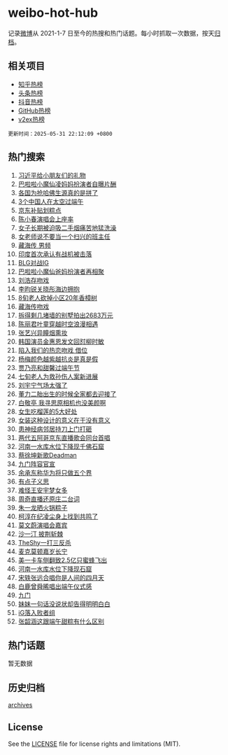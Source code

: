 # weibo-hot-hub

记录[微博](https://www.weibo.com)从 2021-1-7 日至今的热搜和热门话题。每小时抓取一次数据，按天[归档](archives)。

## 相关项目

- [知乎热榜](https://github.com/lonnyzhang423/zhihu-hot-hub)
- [头条热榜](https://github.com/lonnyzhang423/toutiao-hot-hub)
- [抖音热榜](https://github.com/lonnyzhang423/douyin-hot-hub)
- [GitHub热榜](https://github.com/lonnyzhang423/github-hot-hub)
- [v2ex热榜](https://github.com/lonnyzhang423/v2ex-hot-hub)


`更新时间：2025-05-31 22:12:09 +0800`

## 热门搜索

1. [习近平给小朋友们的礼物](https://m.weibo.cn/search?containerid=100103type%3D1%26t%3D10%26q%3D%23%E4%B9%A0%E8%BF%91%E5%B9%B3%E7%BB%99%E5%B0%8F%E6%9C%8B%E5%8F%8B%E4%BB%AC%E7%9A%84%E7%A4%BC%E7%89%A9%23&stream_entry_id=51&isnewpage=1&extparam=seat%3D1%26dgr%3D0%26cate%3D10103%26pos%3D0%26q%3D%2523%25E4%25B9%25A0%25E8%25BF%2591%25E5%25B9%25B3%25E7%25BB%2599%25E5%25B0%258F%25E6%259C%258B%25E5%258F%258B%25E4%25BB%25AC%25E7%259A%2584%25E7%25A4%25BC%25E7%2589%25A9%2523%26filter_type%3Drealtimehot%26stream_entry_id%3D51%26c_type%3D51%26display_time%3D1748700728%26pre_seqid%3D1748700728379038054628)
1. [巴啦啦小魔仙凌妈妈扮演者自曝片酬](https://m.weibo.cn/search?containerid=100103type%3D1%26t%3D10%26q%3D%23%E5%B7%B4%E5%95%A6%E5%95%A6%E5%B0%8F%E9%AD%94%E4%BB%99%E5%87%8C%E5%A6%88%E5%A6%88%E6%89%AE%E6%BC%94%E8%80%85%E8%87%AA%E6%9B%9D%E7%89%87%E9%85%AC%23&stream_entry_id=31&isnewpage=1&extparam=seat%3D1%26flag%3D1%26realpos%3D1%26filter_type%3Drealtimehot%26c_type%3D31%26q%3D%2523%25E5%25B7%25B4%25E5%2595%25A6%25E5%2595%25A6%25E5%25B0%258F%25E9%25AD%2594%25E4%25BB%2599%25E5%2587%258C%25E5%25A6%2588%25E5%25A6%2588%25E6%2589%25AE%25E6%25BC%2594%25E8%2580%2585%25E8%2587%25AA%25E6%259B%259D%25E7%2589%2587%25E9%2585%25AC%2523%26cate%3D5001%26lcate%3D5001%26band_rank%3D1%26dgr%3D0%26stream_entry_id%3D31%26pos%3D0%26display_time%3D1748700728%26pre_seqid%3D1748700728379038054628)
1. [各国为抢哈佛生源真的是拼了](https://m.weibo.cn/search?containerid=100103type%3D1%26t%3D10%26q%3D%23%E5%90%84%E5%9B%BD%E4%B8%BA%E6%8A%A2%E5%93%88%E4%BD%9B%E7%94%9F%E6%BA%90%E7%9C%9F%E7%9A%84%E6%98%AF%E6%8B%BC%E4%BA%86%23&stream_entry_id=31&isnewpage=1&extparam=seat%3D1%26flag%3D0%26realpos%3D2%26filter_type%3Drealtimehot%26c_type%3D31%26q%3D%2523%25E5%2590%2584%25E5%259B%25BD%25E4%25B8%25BA%25E6%258A%25A2%25E5%2593%2588%25E4%25BD%259B%25E7%2594%259F%25E6%25BA%2590%25E7%259C%259F%25E7%259A%2584%25E6%2598%25AF%25E6%258B%25BC%25E4%25BA%2586%2523%26cate%3D5001%26lcate%3D5001%26band_rank%3D2%26dgr%3D0%26stream_entry_id%3D31%26pos%3D1%26display_time%3D1748700728%26pre_seqid%3D1748700728379038054628)
1. [3个中国人在太空过端午](https://m.weibo.cn/search?containerid=100103type%3D1%26t%3D10%26q%3D%233%E4%B8%AA%E4%B8%AD%E5%9B%BD%E4%BA%BA%E5%9C%A8%E5%A4%AA%E7%A9%BA%E8%BF%87%E7%AB%AF%E5%8D%88%23&stream_entry_id=31&isnewpage=1&extparam=seat%3D1%26flag%3D1%26realpos%3D3%26filter_type%3Drealtimehot%26c_type%3D31%26q%3D%25233%25E4%25B8%25AA%25E4%25B8%25AD%25E5%259B%25BD%25E4%25BA%25BA%25E5%259C%25A8%25E5%25A4%25AA%25E7%25A9%25BA%25E8%25BF%2587%25E7%25AB%25AF%25E5%258D%2588%2523%26cate%3D5001%26lcate%3D5001%26band_rank%3D3%26dgr%3D0%26stream_entry_id%3D31%26pos%3D2%26display_time%3D1748700728%26pre_seqid%3D1748700728379038054628)
1. [京东补贴划粽点](https://m.weibo.cn/search?containerid=100103type%3D1%26t%3D10%26q%3D%23%E4%BA%AC%E4%B8%9C%E8%A1%A5%E8%B4%B4%E5%88%92%E7%B2%BD%E7%82%B9%23&stream_entry_id=31&isnewpage=1&extparam=seat%3D1%26dgr%3D0%26adid%3D288505%26filter_type%3Drealtimehot%26c_type%3D31%26q%3D%2523%25E4%25BA%25AC%25E4%25B8%259C%25E8%25A1%25A5%25E8%25B4%25B4%25E5%2588%2592%25E7%25B2%25BD%25E7%2582%25B9%2523%26is_ad_pos%3D1%26lcate%3D5001%26cate%3D5001%26topic_ad%3D1%26band_rank%3D4%26stream_entry_id%3D31%26pos%3D3%26display_time%3D1748700728%26pre_seqid%3D1748700728379038054628)
1. [陈小春演唱会上座率](https://m.weibo.cn/search?containerid=100103type%3D1%26t%3D10%26q%3D%E9%99%88%E5%B0%8F%E6%98%A5%E6%BC%94%E5%94%B1%E4%BC%9A%E4%B8%8A%E5%BA%A7%E7%8E%87&stream_entry_id=31&isnewpage=1&extparam=seat%3D1%26flag%3D1%26realpos%3D4%26filter_type%3Drealtimehot%26c_type%3D31%26q%3D%25E9%2599%2588%25E5%25B0%258F%25E6%2598%25A5%25E6%25BC%2594%25E5%2594%25B1%25E4%25BC%259A%25E4%25B8%258A%25E5%25BA%25A7%25E7%258E%2587%26cate%3D5001%26lcate%3D5001%26band_rank%3D4%26dgr%3D0%26stream_entry_id%3D31%26pos%3D4%26display_time%3D1748700728%26pre_seqid%3D1748700728379038054628)
1. [女子长期被迫吸二手烟痛苦地猛洗澡](https://m.weibo.cn/search?containerid=100103type%3D1%26t%3D10%26q%3D%23%E5%A5%B3%E5%AD%90%E9%95%BF%E6%9C%9F%E8%A2%AB%E8%BF%AB%E5%90%B8%E4%BA%8C%E6%89%8B%E7%83%9F%E7%97%9B%E8%8B%A6%E5%9C%B0%E7%8C%9B%E6%B4%97%E6%BE%A1%23&stream_entry_id=31&isnewpage=1&extparam=seat%3D1%26flag%3D0%26realpos%3D5%26filter_type%3Drealtimehot%26c_type%3D31%26q%3D%2523%25E5%25A5%25B3%25E5%25AD%2590%25E9%2595%25BF%25E6%259C%259F%25E8%25A2%25AB%25E8%25BF%25AB%25E5%2590%25B8%25E4%25BA%258C%25E6%2589%258B%25E7%2583%259F%25E7%2597%259B%25E8%258B%25A6%25E5%259C%25B0%25E7%258C%259B%25E6%25B4%2597%25E6%25BE%25A1%2523%26cate%3D5001%26lcate%3D5001%26band_rank%3D5%26dgr%3D0%26stream_entry_id%3D31%26pos%3D5%26display_time%3D1748700728%26pre_seqid%3D1748700728379038054628)
1. [女老师说不要当一个扫兴的班主任](https://m.weibo.cn/search?containerid=100103type%3D1%26t%3D10%26q%3D%23%E5%A5%B3%E8%80%81%E5%B8%88%E8%AF%B4%E4%B8%8D%E8%A6%81%E5%BD%93%E4%B8%80%E4%B8%AA%E6%89%AB%E5%85%B4%E7%9A%84%E7%8F%AD%E4%B8%BB%E4%BB%BB%23&stream_entry_id=31&isnewpage=1&extparam=seat%3D1%26flag%3D32768%26realpos%3D6%26filter_type%3Drealtimehot%26c_type%3D31%26q%3D%2523%25E5%25A5%25B3%25E8%2580%2581%25E5%25B8%2588%25E8%25AF%25B4%25E4%25B8%258D%25E8%25A6%2581%25E5%25BD%2593%25E4%25B8%2580%25E4%25B8%25AA%25E6%2589%25AB%25E5%2585%25B4%25E7%259A%2584%25E7%258F%25AD%25E4%25B8%25BB%25E4%25BB%25BB%2523%26cate%3D5001%26lcate%3D5001%26band_rank%3D6%26dgr%3D0%26stream_entry_id%3D31%26pos%3D6%26display_time%3D1748700728%26pre_seqid%3D1748700728379038054628)
1. [藏海传 男频](https://m.weibo.cn/search?containerid=100103type%3D1%26t%3D10%26q%3D%E8%97%8F%E6%B5%B7%E4%BC%A0+%E7%94%B7%E9%A2%91&stream_entry_id=31&isnewpage=1&extparam=seat%3D1%26flag%3D0%26realpos%3D7%26filter_type%3Drealtimehot%26c_type%3D31%26q%3D%25E8%2597%258F%25E6%25B5%25B7%25E4%25BC%25A0%2520%25E7%2594%25B7%25E9%25A2%2591%26cate%3D5001%26lcate%3D5001%26band_rank%3D7%26dgr%3D0%26stream_entry_id%3D31%26pos%3D7%26display_time%3D1748700728%26pre_seqid%3D1748700728379038054628)
1. [印度首次承认有战机被击落](https://m.weibo.cn/search?containerid=100103type%3D1%26t%3D10%26q%3D%23%E5%8D%B0%E5%BA%A6%E9%A6%96%E6%AC%A1%E6%89%BF%E8%AE%A4%E6%9C%89%E6%88%98%E6%9C%BA%E8%A2%AB%E5%87%BB%E8%90%BD%23&stream_entry_id=31&isnewpage=1&extparam=seat%3D1%26flag%3D1%26realpos%3D8%26filter_type%3Drealtimehot%26c_type%3D31%26q%3D%2523%25E5%258D%25B0%25E5%25BA%25A6%25E9%25A6%2596%25E6%25AC%25A1%25E6%2589%25BF%25E8%25AE%25A4%25E6%259C%2589%25E6%2588%2598%25E6%259C%25BA%25E8%25A2%25AB%25E5%2587%25BB%25E8%2590%25BD%2523%26cate%3D5001%26lcate%3D5001%26band_rank%3D8%26dgr%3D0%26stream_entry_id%3D31%26pos%3D8%26display_time%3D1748700728%26pre_seqid%3D1748700728379038054628)
1. [BLG对战IG](https://m.weibo.cn/search?containerid=100103type%3D1%26t%3D10%26q%3D%23BLG%E5%AF%B9%E6%88%98IG%23&stream_entry_id=31&isnewpage=1&extparam=seat%3D1%26flag%3D0%26realpos%3D9%26filter_type%3Drealtimehot%26c_type%3D31%26q%3D%2523BLG%25E5%25AF%25B9%25E6%2588%2598IG%2523%26cate%3D5001%26lcate%3D5001%26band_rank%3D9%26dgr%3D0%26stream_entry_id%3D31%26pos%3D9%26display_time%3D1748700728%26pre_seqid%3D1748700728379038054628)
1. [巴啦啦小魔仙爸妈扮演者再相聚](https://m.weibo.cn/search?containerid=100103type%3D1%26t%3D10%26q%3D%23%E5%B7%B4%E5%95%A6%E5%95%A6%E5%B0%8F%E9%AD%94%E4%BB%99%E7%88%B8%E5%A6%88%E6%89%AE%E6%BC%94%E8%80%85%E5%86%8D%E7%9B%B8%E8%81%9A%23&stream_entry_id=31&isnewpage=1&extparam=seat%3D1%26flag%3D1%26realpos%3D10%26filter_type%3Drealtimehot%26c_type%3D31%26q%3D%2523%25E5%25B7%25B4%25E5%2595%25A6%25E5%2595%25A6%25E5%25B0%258F%25E9%25AD%2594%25E4%25BB%2599%25E7%2588%25B8%25E5%25A6%2588%25E6%2589%25AE%25E6%25BC%2594%25E8%2580%2585%25E5%2586%258D%25E7%259B%25B8%25E8%2581%259A%2523%26cate%3D5001%26lcate%3D5001%26band_rank%3D10%26dgr%3D0%26stream_entry_id%3D31%26pos%3D10%26display_time%3D1748700728%26pre_seqid%3D1748700728379038054628)
1. [刘浩存吻戏](https://m.weibo.cn/search?containerid=100103type%3D1%26t%3D10%26q%3D%23%E5%88%98%E6%B5%A9%E5%AD%98%E5%90%BB%E6%88%8F%23&stream_entry_id=31&isnewpage=1&extparam=seat%3D1%26flag%3D2%26realpos%3D11%26filter_type%3Drealtimehot%26c_type%3D31%26q%3D%2523%25E5%2588%2598%25E6%25B5%25A9%25E5%25AD%2598%25E5%2590%25BB%25E6%2588%258F%2523%26cate%3D5001%26lcate%3D5001%26band_rank%3D11%26dgr%3D0%26stream_entry_id%3D31%26pos%3D11%26display_time%3D1748700728%26pre_seqid%3D1748700728379038054628)
1. [李昀锐关晓彤海边拥抱](https://m.weibo.cn/search?containerid=100103type%3D1%26t%3D10%26q%3D%23%E6%9D%8E%E6%98%80%E9%94%90%E5%85%B3%E6%99%93%E5%BD%A4%E6%B5%B7%E8%BE%B9%E6%8B%A5%E6%8A%B1%23&stream_entry_id=31&isnewpage=1&extparam=seat%3D1%26flag%3D1%26realpos%3D12%26filter_type%3Drealtimehot%26c_type%3D31%26q%3D%2523%25E6%259D%258E%25E6%2598%2580%25E9%2594%2590%25E5%2585%25B3%25E6%2599%2593%25E5%25BD%25A4%25E6%25B5%25B7%25E8%25BE%25B9%25E6%258B%25A5%25E6%258A%25B1%2523%26cate%3D5001%26lcate%3D5001%26band_rank%3D12%26dgr%3D0%26stream_entry_id%3D31%26pos%3D12%26display_time%3D1748700728%26pre_seqid%3D1748700728379038054628)
1. [8旬老人砍掉小区20年香樟树](https://m.weibo.cn/search?containerid=100103type%3D1%26t%3D10%26q%3D%238%E6%97%AC%E8%80%81%E4%BA%BA%E7%A0%8D%E6%8E%89%E5%B0%8F%E5%8C%BA20%E5%B9%B4%E9%A6%99%E6%A8%9F%E6%A0%91%23&stream_entry_id=31&isnewpage=1&extparam=seat%3D1%26flag%3D2%26realpos%3D13%26filter_type%3Drealtimehot%26c_type%3D31%26q%3D%25238%25E6%2597%25AC%25E8%2580%2581%25E4%25BA%25BA%25E7%25A0%258D%25E6%258E%2589%25E5%25B0%258F%25E5%258C%25BA20%25E5%25B9%25B4%25E9%25A6%2599%25E6%25A8%259F%25E6%25A0%2591%2523%26cate%3D5001%26lcate%3D5001%26band_rank%3D13%26dgr%3D0%26stream_entry_id%3D31%26pos%3D13%26display_time%3D1748700728%26pre_seqid%3D1748700728379038054628)
1. [藏海传吻戏](https://m.weibo.cn/search?containerid=100103type%3D1%26t%3D10%26q%3D%23%E8%97%8F%E6%B5%B7%E4%BC%A0%E5%90%BB%E6%88%8F%23&stream_entry_id=31&isnewpage=1&extparam=seat%3D1%26flag%3D0%26realpos%3D14%26filter_type%3Drealtimehot%26c_type%3D31%26q%3D%2523%25E8%2597%258F%25E6%25B5%25B7%25E4%25BC%25A0%25E5%2590%25BB%25E6%2588%258F%2523%26cate%3D5001%26lcate%3D5001%26band_rank%3D14%26dgr%3D0%26stream_entry_id%3D31%26pos%3D14%26display_time%3D1748700728%26pre_seqid%3D1748700728379038054628)
1. [拆得剩几堵墙的别墅拍出2683万元](https://m.weibo.cn/search?containerid=100103type%3D1%26t%3D10%26q%3D%23%E6%8B%86%E5%BE%97%E5%89%A9%E5%87%A0%E5%A0%B5%E5%A2%99%E7%9A%84%E5%88%AB%E5%A2%85%E6%8B%8D%E5%87%BA2683%E4%B8%87%E5%85%83%23&stream_entry_id=31&isnewpage=1&extparam=seat%3D1%26flag%3D1%26realpos%3D15%26filter_type%3Drealtimehot%26c_type%3D31%26q%3D%2523%25E6%258B%2586%25E5%25BE%2597%25E5%2589%25A9%25E5%2587%25A0%25E5%25A0%25B5%25E5%25A2%2599%25E7%259A%2584%25E5%2588%25AB%25E5%25A2%2585%25E6%258B%258D%25E5%2587%25BA2683%25E4%25B8%2587%25E5%2585%2583%2523%26cate%3D5001%26lcate%3D5001%26band_rank%3D15%26dgr%3D0%26stream_entry_id%3D31%26pos%3D15%26display_time%3D1748700728%26pre_seqid%3D1748700728379038054628)
1. [陈丽君叶童穿越时空浪漫相遇](https://m.weibo.cn/search?containerid=100103type%3D1%26t%3D10%26q%3D%23%E9%99%88%E4%B8%BD%E5%90%9B%E5%8F%B6%E7%AB%A5%E7%A9%BF%E8%B6%8A%E6%97%B6%E7%A9%BA%E6%B5%AA%E6%BC%AB%E7%9B%B8%E9%81%87%23&stream_entry_id=31&isnewpage=1&extparam=seat%3D1%26flag%3D1%26realpos%3D16%26filter_type%3Drealtimehot%26c_type%3D31%26q%3D%2523%25E9%2599%2588%25E4%25B8%25BD%25E5%2590%259B%25E5%258F%25B6%25E7%25AB%25A5%25E7%25A9%25BF%25E8%25B6%258A%25E6%2597%25B6%25E7%25A9%25BA%25E6%25B5%25AA%25E6%25BC%25AB%25E7%259B%25B8%25E9%2581%2587%2523%26cate%3D5001%26lcate%3D5001%26band_rank%3D16%26dgr%3D0%26stream_entry_id%3D31%26pos%3D16%26display_time%3D1748700728%26pre_seqid%3D1748700728379038054628)
1. [张艺兴异瞳烟熏妆](https://m.weibo.cn/search?containerid=100103type%3D1%26t%3D10%26q%3D%E5%BC%A0%E8%89%BA%E5%85%B4%E5%BC%82%E7%9E%B3%E7%83%9F%E7%86%8F%E5%A6%86&stream_entry_id=31&isnewpage=1&extparam=seat%3D1%26flag%3D1%26realpos%3D17%26filter_type%3Drealtimehot%26c_type%3D31%26q%3D%25E5%25BC%25A0%25E8%2589%25BA%25E5%2585%25B4%25E5%25BC%2582%25E7%259E%25B3%25E7%2583%259F%25E7%2586%258F%25E5%25A6%2586%26cate%3D5001%26lcate%3D5001%26band_rank%3D17%26dgr%3D0%26stream_entry_id%3D31%26pos%3D17%26display_time%3D1748700728%26pre_seqid%3D1748700728379038054628)
1. [韩国演员金惠恩发文回怼柳时敏](https://m.weibo.cn/search?containerid=100103type%3D1%26t%3D10%26q%3D%23%E9%9F%A9%E5%9B%BD%E6%BC%94%E5%91%98%E9%87%91%E6%83%A0%E6%81%A9%E5%8F%91%E6%96%87%E5%9B%9E%E6%80%BC%E6%9F%B3%E6%97%B6%E6%95%8F%23&stream_entry_id=31&isnewpage=1&extparam=seat%3D1%26flag%3D0%26realpos%3D18%26filter_type%3Drealtimehot%26c_type%3D31%26q%3D%2523%25E9%259F%25A9%25E5%259B%25BD%25E6%25BC%2594%25E5%2591%2598%25E9%2587%2591%25E6%2583%25A0%25E6%2581%25A9%25E5%258F%2591%25E6%2596%2587%25E5%259B%259E%25E6%2580%25BC%25E6%259F%25B3%25E6%2597%25B6%25E6%2595%258F%2523%26cate%3D5001%26lcate%3D5001%26band_rank%3D18%26dgr%3D0%26stream_entry_id%3D31%26pos%3D18%26display_time%3D1748700728%26pre_seqid%3D1748700728379038054628)
1. [陷入我们的热恋吻戏 借位](https://m.weibo.cn/search?containerid=100103type%3D1%26t%3D10%26q%3D%E9%99%B7%E5%85%A5%E6%88%91%E4%BB%AC%E7%9A%84%E7%83%AD%E6%81%8B%E5%90%BB%E6%88%8F+%E5%80%9F%E4%BD%8D&stream_entry_id=31&isnewpage=1&extparam=seat%3D1%26flag%3D0%26realpos%3D19%26filter_type%3Drealtimehot%26c_type%3D31%26q%3D%25E9%2599%25B7%25E5%2585%25A5%25E6%2588%2591%25E4%25BB%25AC%25E7%259A%2584%25E7%2583%25AD%25E6%2581%258B%25E5%2590%25BB%25E6%2588%258F%2520%25E5%2580%259F%25E4%25BD%258D%26cate%3D5001%26lcate%3D5001%26band_rank%3D19%26dgr%3D0%26stream_entry_id%3D31%26pos%3D19%26display_time%3D1748700728%26pre_seqid%3D1748700728379038054628)
1. [杨梅颜色越紫越抗炎是真是假](https://m.weibo.cn/search?containerid=100103type%3D1%26t%3D10%26q%3D%E6%9D%A8%E6%A2%85%E9%A2%9C%E8%89%B2%E8%B6%8A%E7%B4%AB%E8%B6%8A%E6%8A%97%E7%82%8E%E6%98%AF%E7%9C%9F%E6%98%AF%E5%81%87&stream_entry_id=31&isnewpage=1&extparam=seat%3D1%26flag%3D1%26realpos%3D20%26is_ai_ask%3D1%26filter_type%3Drealtimehot%26c_type%3D31%26q%3D%25E6%259D%25A8%25E6%25A2%2585%25E9%25A2%259C%25E8%2589%25B2%25E8%25B6%258A%25E7%25B4%25AB%25E8%25B6%258A%25E6%258A%2597%25E7%2582%258E%25E6%2598%25AF%25E7%259C%259F%25E6%2598%25AF%25E5%2581%2587%26cate%3D5001%26dgr%3D0%26band_rank%3D20%26lcate%3D5001%26stream_entry_id%3D31%26pos%3D20%26display_time%3D1748700728%26pre_seqid%3D1748700728379038054628)
1. [贾乃亮和甜馨过端午节](https://m.weibo.cn/search?containerid=100103type%3D1%26t%3D10%26q%3D%E8%B4%BE%E4%B9%83%E4%BA%AE%E5%92%8C%E7%94%9C%E9%A6%A8%E8%BF%87%E7%AB%AF%E5%8D%88%E8%8A%82&stream_entry_id=31&isnewpage=1&extparam=seat%3D1%26flag%3D2%26realpos%3D21%26filter_type%3Drealtimehot%26c_type%3D31%26q%3D%25E8%25B4%25BE%25E4%25B9%2583%25E4%25BA%25AE%25E5%2592%258C%25E7%2594%259C%25E9%25A6%25A8%25E8%25BF%2587%25E7%25AB%25AF%25E5%258D%2588%25E8%258A%2582%26cate%3D5001%26lcate%3D5001%26band_rank%3D21%26dgr%3D0%26stream_entry_id%3D31%26pos%3D21%26display_time%3D1748700728%26pre_seqid%3D1748700728379038054628)
1. [七旬老人为救孙伤人案新进展](https://m.weibo.cn/search?containerid=100103type%3D1%26t%3D10%26q%3D%23%E4%B8%83%E6%97%AC%E8%80%81%E4%BA%BA%E4%B8%BA%E6%95%91%E5%AD%99%E4%BC%A4%E4%BA%BA%E6%A1%88%E6%96%B0%E8%BF%9B%E5%B1%95%23&stream_entry_id=31&isnewpage=1&extparam=seat%3D1%26flag%3D1%26realpos%3D22%26filter_type%3Drealtimehot%26c_type%3D31%26q%3D%2523%25E4%25B8%2583%25E6%2597%25AC%25E8%2580%2581%25E4%25BA%25BA%25E4%25B8%25BA%25E6%2595%2591%25E5%25AD%2599%25E4%25BC%25A4%25E4%25BA%25BA%25E6%25A1%2588%25E6%2596%25B0%25E8%25BF%259B%25E5%25B1%2595%2523%26cate%3D5001%26lcate%3D5001%26band_rank%3D22%26dgr%3D0%26stream_entry_id%3D31%26pos%3D22%26display_time%3D1748700728%26pre_seqid%3D1748700728379038054628)
1. [刘宇宁气场太强了](https://m.weibo.cn/search?containerid=100103type%3D1%26t%3D10%26q%3D%23%E5%88%98%E5%AE%87%E5%AE%81%E6%B0%94%E5%9C%BA%E5%A4%AA%E5%BC%BA%E4%BA%86%23&stream_entry_id=31&isnewpage=1&extparam=seat%3D1%26flag%3D1%26realpos%3D23%26filter_type%3Drealtimehot%26c_type%3D31%26q%3D%2523%25E5%2588%2598%25E5%25AE%2587%25E5%25AE%2581%25E6%25B0%2594%25E5%259C%25BA%25E5%25A4%25AA%25E5%25BC%25BA%25E4%25BA%2586%2523%26cate%3D5001%26lcate%3D5001%26band_rank%3D23%26dgr%3D0%26stream_entry_id%3D31%26pos%3D23%26display_time%3D1748700728%26pre_seqid%3D1748700728379038054628)
1. [董力二胎出生的时候全家都去迎接了](https://m.weibo.cn/search?containerid=100103type%3D1%26t%3D10%26q%3D%E8%91%A3%E5%8A%9B%E4%BA%8C%E8%83%8E%E5%87%BA%E7%94%9F%E7%9A%84%E6%97%B6%E5%80%99%E5%85%A8%E5%AE%B6%E9%83%BD%E5%8E%BB%E8%BF%8E%E6%8E%A5%E4%BA%86&stream_entry_id=31&isnewpage=1&extparam=seat%3D1%26flag%3D1%26realpos%3D24%26filter_type%3Drealtimehot%26c_type%3D31%26q%3D%25E8%2591%25A3%25E5%258A%259B%25E4%25BA%258C%25E8%2583%258E%25E5%2587%25BA%25E7%2594%259F%25E7%259A%2584%25E6%2597%25B6%25E5%2580%2599%25E5%2585%25A8%25E5%25AE%25B6%25E9%2583%25BD%25E5%258E%25BB%25E8%25BF%258E%25E6%258E%25A5%25E4%25BA%2586%26cate%3D5001%26lcate%3D5001%26band_rank%3D24%26dgr%3D0%26stream_entry_id%3D31%26pos%3D24%26display_time%3D1748700728%26pre_seqid%3D1748700728379038054628)
1. [白敬亭 我寻思原相机也没美颜啊](https://m.weibo.cn/search?containerid=100103type%3D1%26t%3D10%26q%3D%E7%99%BD%E6%95%AC%E4%BA%AD+%E6%88%91%E5%AF%BB%E6%80%9D%E5%8E%9F%E7%9B%B8%E6%9C%BA%E4%B9%9F%E6%B2%A1%E7%BE%8E%E9%A2%9C%E5%95%8A&stream_entry_id=31&isnewpage=1&extparam=seat%3D1%26flag%3D1%26realpos%3D25%26filter_type%3Drealtimehot%26c_type%3D31%26q%3D%25E7%2599%25BD%25E6%2595%25AC%25E4%25BA%25AD%2520%25E6%2588%2591%25E5%25AF%25BB%25E6%2580%259D%25E5%258E%259F%25E7%259B%25B8%25E6%259C%25BA%25E4%25B9%259F%25E6%25B2%25A1%25E7%25BE%258E%25E9%25A2%259C%25E5%2595%258A%26cate%3D5001%26lcate%3D5001%26band_rank%3D25%26dgr%3D0%26stream_entry_id%3D31%26pos%3D25%26display_time%3D1748700728%26pre_seqid%3D1748700728379038054628)
1. [女生吃榴莲的5大好处](https://m.weibo.cn/search?containerid=100103type%3D1%26t%3D10%26q%3D%E5%A5%B3%E7%94%9F%E5%90%83%E6%A6%B4%E8%8E%B2%E7%9A%845%E5%A4%A7%E5%A5%BD%E5%A4%84&stream_entry_id=31&isnewpage=1&extparam=seat%3D1%26flag%3D0%26realpos%3D26%26filter_type%3Drealtimehot%26c_type%3D31%26q%3D%25E5%25A5%25B3%25E7%2594%259F%25E5%2590%2583%25E6%25A6%25B4%25E8%258E%25B2%25E7%259A%25845%25E5%25A4%25A7%25E5%25A5%25BD%25E5%25A4%2584%26cate%3D5001%26lcate%3D5001%26band_rank%3D26%26dgr%3D0%26stream_entry_id%3D31%26pos%3D26%26display_time%3D1748700728%26pre_seqid%3D1748700728379038054628)
1. [女装这种设计的意义在于没有意义](https://m.weibo.cn/search?containerid=100103type%3D1%26t%3D10%26q%3D%E5%A5%B3%E8%A3%85%E8%BF%99%E7%A7%8D%E8%AE%BE%E8%AE%A1%E7%9A%84%E6%84%8F%E4%B9%89%E5%9C%A8%E4%BA%8E%E6%B2%A1%E6%9C%89%E6%84%8F%E4%B9%89&stream_entry_id=31&isnewpage=1&extparam=seat%3D1%26flag%3D1%26realpos%3D27%26filter_type%3Drealtimehot%26c_type%3D31%26q%3D%25E5%25A5%25B3%25E8%25A3%2585%25E8%25BF%2599%25E7%25A7%258D%25E8%25AE%25BE%25E8%25AE%25A1%25E7%259A%2584%25E6%2584%258F%25E4%25B9%2589%25E5%259C%25A8%25E4%25BA%258E%25E6%25B2%25A1%25E6%259C%2589%25E6%2584%258F%25E4%25B9%2589%26cate%3D5001%26lcate%3D5001%26band_rank%3D27%26dgr%3D0%26stream_entry_id%3D31%26pos%3D27%26display_time%3D1748700728%26pre_seqid%3D1748700728379038054628)
1. [患神经病邻居持刀上门打砸](https://m.weibo.cn/search?containerid=100103type%3D1%26t%3D10%26q%3D%E6%82%A3%E7%A5%9E%E7%BB%8F%E7%97%85%E9%82%BB%E5%B1%85%E6%8C%81%E5%88%80%E4%B8%8A%E9%97%A8%E6%89%93%E7%A0%B8&stream_entry_id=31&isnewpage=1&extparam=seat%3D1%26flag%3D0%26realpos%3D28%26filter_type%3Drealtimehot%26c_type%3D31%26q%3D%25E6%2582%25A3%25E7%25A5%259E%25E7%25BB%258F%25E7%2597%2585%25E9%2582%25BB%25E5%25B1%2585%25E6%258C%2581%25E5%2588%2580%25E4%25B8%258A%25E9%2597%25A8%25E6%2589%2593%25E7%25A0%25B8%26cate%3D5001%26lcate%3D5001%26band_rank%3D28%26dgr%3D0%26stream_entry_id%3D31%26pos%3D28%26display_time%3D1748700728%26pre_seqid%3D1748700728379038054628)
1. [两代五阿哥京东直播歌会同台首唱](https://m.weibo.cn/search?containerid=100103type%3D1%26t%3D10%26q%3D%23%E4%B8%A4%E4%BB%A3%E4%BA%94%E9%98%BF%E5%93%A5%E4%BA%AC%E4%B8%9C%E7%9B%B4%E6%92%AD%E6%AD%8C%E4%BC%9A%E5%90%8C%E5%8F%B0%E9%A6%96%E5%94%B1%23&stream_entry_id=31&isnewpage=1&extparam=seat%3D1%26flag%3D1%26realpos%3D29%26filter_type%3Drealtimehot%26c_type%3D31%26q%3D%2523%25E4%25B8%25A4%25E4%25BB%25A3%25E4%25BA%2594%25E9%2598%25BF%25E5%2593%25A5%25E4%25BA%25AC%25E4%25B8%259C%25E7%259B%25B4%25E6%2592%25AD%25E6%25AD%258C%25E4%25BC%259A%25E5%2590%258C%25E5%258F%25B0%25E9%25A6%2596%25E5%2594%25B1%2523%26cate%3D5001%26lcate%3D5001%26band_rank%3D29%26dgr%3D0%26stream_entry_id%3D31%26pos%3D29%26display_time%3D1748700728%26pre_seqid%3D1748700728379038054628)
1. [河南一水库水位下降现千佛石窟](https://m.weibo.cn/search?containerid=100103type%3D1%26t%3D10%26q%3D%23%E6%B2%B3%E5%8D%97%E4%B8%80%E6%B0%B4%E5%BA%93%E6%B0%B4%E4%BD%8D%E4%B8%8B%E9%99%8D%E7%8E%B0%E5%8D%83%E4%BD%9B%E7%9F%B3%E7%AA%9F%23&stream_entry_id=31&isnewpage=1&extparam=seat%3D1%26flag%3D1%26realpos%3D30%26filter_type%3Drealtimehot%26c_type%3D31%26q%3D%2523%25E6%25B2%25B3%25E5%258D%2597%25E4%25B8%2580%25E6%25B0%25B4%25E5%25BA%2593%25E6%25B0%25B4%25E4%25BD%258D%25E4%25B8%258B%25E9%2599%258D%25E7%258E%25B0%25E5%258D%2583%25E4%25BD%259B%25E7%259F%25B3%25E7%25AA%259F%2523%26cate%3D5001%26lcate%3D5001%26band_rank%3D30%26dgr%3D0%26stream_entry_id%3D31%26pos%3D30%26display_time%3D1748700728%26pre_seqid%3D1748700728379038054628)
1. [蔡徐坤新歌Deadman](https://m.weibo.cn/search?containerid=100103type%3D1%26t%3D10%26q%3D%E8%94%A1%E5%BE%90%E5%9D%A4%E6%96%B0%E6%AD%8CDeadman&stream_entry_id=31&isnewpage=1&extparam=seat%3D1%26flag%3D1%26realpos%3D31%26filter_type%3Drealtimehot%26c_type%3D31%26q%3D%25E8%2594%25A1%25E5%25BE%2590%25E5%259D%25A4%25E6%2596%25B0%25E6%25AD%258CDeadman%26cate%3D5001%26lcate%3D5001%26band_rank%3D31%26dgr%3D0%26stream_entry_id%3D31%26pos%3D31%26display_time%3D1748700728%26pre_seqid%3D1748700728379038054628)
1. [九门阵容官宣](https://m.weibo.cn/search?containerid=100103type%3D1%26t%3D10%26q%3D%23%E4%B9%9D%E9%97%A8%E9%98%B5%E5%AE%B9%E5%AE%98%E5%AE%A3%23&stream_entry_id=31&isnewpage=1&extparam=seat%3D1%26flag%3D0%26realpos%3D32%26filter_type%3Drealtimehot%26c_type%3D31%26q%3D%2523%25E4%25B9%259D%25E9%2597%25A8%25E9%2598%25B5%25E5%25AE%25B9%25E5%25AE%2598%25E5%25AE%25A3%2523%26cate%3D5001%26lcate%3D5001%26band_rank%3D32%26dgr%3D0%26stream_entry_id%3D31%26pos%3D32%26display_time%3D1748700728%26pre_seqid%3D1748700728379038054628)
1. [余承东称华为将只做五个界](https://m.weibo.cn/search?containerid=100103type%3D1%26t%3D10%26q%3D%23%E4%BD%99%E6%89%BF%E4%B8%9C%E7%A7%B0%E5%8D%8E%E4%B8%BA%E5%B0%86%E5%8F%AA%E5%81%9A%E4%BA%94%E4%B8%AA%E7%95%8C%23&stream_entry_id=31&isnewpage=1&extparam=seat%3D1%26flag%3D1%26realpos%3D33%26filter_type%3Drealtimehot%26c_type%3D31%26q%3D%2523%25E4%25BD%2599%25E6%2589%25BF%25E4%25B8%259C%25E7%25A7%25B0%25E5%258D%258E%25E4%25B8%25BA%25E5%25B0%2586%25E5%258F%25AA%25E5%2581%259A%25E4%25BA%2594%25E4%25B8%25AA%25E7%2595%258C%2523%26cate%3D5001%26lcate%3D5001%26band_rank%3D33%26dgr%3D0%26stream_entry_id%3D31%26pos%3D33%26display_time%3D1748700728%26pre_seqid%3D1748700728379038054628)
1. [有点子义思](https://m.weibo.cn/search?containerid=100103type%3D1%26t%3D10%26q%3D%23%E6%9C%89%E7%82%B9%E5%AD%90%E4%B9%89%E6%80%9D%23&stream_entry_id=31&isnewpage=1&extparam=seat%3D1%26flag%3D1%26realpos%3D34%26filter_type%3Drealtimehot%26c_type%3D31%26q%3D%2523%25E6%259C%2589%25E7%2582%25B9%25E5%25AD%2590%25E4%25B9%2589%25E6%2580%259D%2523%26cate%3D5001%26lcate%3D5001%26band_rank%3D34%26dgr%3D0%26stream_entry_id%3D31%26pos%3D34%26display_time%3D1748700728%26pre_seqid%3D1748700728379038054628)
1. [难怪王安宇梦女多](https://m.weibo.cn/search?containerid=100103type%3D1%26t%3D10%26q%3D%E9%9A%BE%E6%80%AA%E7%8E%8B%E5%AE%89%E5%AE%87%E6%A2%A6%E5%A5%B3%E5%A4%9A&stream_entry_id=31&isnewpage=1&extparam=seat%3D1%26flag%3D1%26realpos%3D35%26filter_type%3Drealtimehot%26c_type%3D31%26q%3D%25E9%259A%25BE%25E6%2580%25AA%25E7%258E%258B%25E5%25AE%2589%25E5%25AE%2587%25E6%25A2%25A6%25E5%25A5%25B3%25E5%25A4%259A%26cate%3D5001%26lcate%3D5001%26band_rank%3D35%26dgr%3D0%26stream_entry_id%3D31%26pos%3D35%26display_time%3D1748700728%26pre_seqid%3D1748700728379038054628)
1. [周奇直播还原庄二台词](https://m.weibo.cn/search?containerid=100103type%3D1%26t%3D10%26q%3D%E5%91%A8%E5%A5%87%E7%9B%B4%E6%92%AD%E8%BF%98%E5%8E%9F%E5%BA%84%E4%BA%8C%E5%8F%B0%E8%AF%8D&stream_entry_id=31&isnewpage=1&extparam=seat%3D1%26flag%3D1%26realpos%3D36%26filter_type%3Drealtimehot%26c_type%3D31%26q%3D%25E5%2591%25A8%25E5%25A5%2587%25E7%259B%25B4%25E6%2592%25AD%25E8%25BF%2598%25E5%258E%259F%25E5%25BA%2584%25E4%25BA%258C%25E5%258F%25B0%25E8%25AF%258D%26cate%3D5001%26lcate%3D5001%26band_rank%3D36%26dgr%3D0%26stream_entry_id%3D31%26pos%3D36%26display_time%3D1748700728%26pre_seqid%3D1748700728379038054628)
1. [朱一龙晒火锅粽子](https://m.weibo.cn/search?containerid=100103type%3D1%26t%3D10%26q%3D%E6%9C%B1%E4%B8%80%E9%BE%99%E6%99%92%E7%81%AB%E9%94%85%E7%B2%BD%E5%AD%90&stream_entry_id=31&isnewpage=1&extparam=seat%3D1%26flag%3D0%26realpos%3D37%26filter_type%3Drealtimehot%26c_type%3D31%26q%3D%25E6%259C%25B1%25E4%25B8%2580%25E9%25BE%2599%25E6%2599%2592%25E7%2581%25AB%25E9%2594%2585%25E7%25B2%25BD%25E5%25AD%2590%26cate%3D5001%26lcate%3D5001%26band_rank%3D37%26dgr%3D0%26stream_entry_id%3D31%26pos%3D37%26display_time%3D1748700728%26pre_seqid%3D1748700728379038054628)
1. [柯淳在纪凌尘身上找到共鸣了](https://m.weibo.cn/search?containerid=100103type%3D1%26t%3D10%26q%3D%E6%9F%AF%E6%B7%B3%E5%9C%A8%E7%BA%AA%E5%87%8C%E5%B0%98%E8%BA%AB%E4%B8%8A%E6%89%BE%E5%88%B0%E5%85%B1%E9%B8%A3%E4%BA%86&stream_entry_id=31&isnewpage=1&extparam=seat%3D1%26flag%3D1%26realpos%3D38%26filter_type%3Drealtimehot%26c_type%3D31%26q%3D%25E6%259F%25AF%25E6%25B7%25B3%25E5%259C%25A8%25E7%25BA%25AA%25E5%2587%258C%25E5%25B0%2598%25E8%25BA%25AB%25E4%25B8%258A%25E6%2589%25BE%25E5%2588%25B0%25E5%2585%25B1%25E9%25B8%25A3%25E4%25BA%2586%26cate%3D5001%26lcate%3D5001%26band_rank%3D38%26dgr%3D0%26stream_entry_id%3D31%26pos%3D38%26display_time%3D1748700728%26pre_seqid%3D1748700728379038054628)
1. [莫文蔚演唱会嘉宾](https://m.weibo.cn/search?containerid=100103type%3D1%26t%3D10%26q%3D%E8%8E%AB%E6%96%87%E8%94%9A%E6%BC%94%E5%94%B1%E4%BC%9A%E5%98%89%E5%AE%BE&stream_entry_id=31&isnewpage=1&extparam=seat%3D1%26flag%3D0%26realpos%3D39%26filter_type%3Drealtimehot%26c_type%3D31%26q%3D%25E8%258E%25AB%25E6%2596%2587%25E8%2594%259A%25E6%25BC%2594%25E5%2594%25B1%25E4%25BC%259A%25E5%2598%2589%25E5%25AE%25BE%26cate%3D5001%26lcate%3D5001%26band_rank%3D39%26dgr%3D0%26stream_entry_id%3D31%26pos%3D39%26display_time%3D1748700728%26pre_seqid%3D1748700728379038054628)
1. [沙一汀 披荆斩棘](https://m.weibo.cn/search?containerid=100103type%3D1%26t%3D10%26q%3D%E6%B2%99%E4%B8%80%E6%B1%80+%E6%8A%AB%E8%8D%86%E6%96%A9%E6%A3%98&stream_entry_id=31&isnewpage=1&extparam=seat%3D1%26flag%3D1%26realpos%3D40%26filter_type%3Drealtimehot%26c_type%3D31%26q%3D%25E6%25B2%2599%25E4%25B8%2580%25E6%25B1%2580%2520%25E6%258A%25AB%25E8%258D%2586%25E6%2596%25A9%25E6%25A3%2598%26cate%3D5001%26lcate%3D5001%26band_rank%3D40%26dgr%3D0%26stream_entry_id%3D31%26pos%3D40%26display_time%3D1748700728%26pre_seqid%3D1748700728379038054628)
1. [TheShy一打三反杀](https://m.weibo.cn/search?containerid=100103type%3D1%26t%3D10%26q%3DTheShy%E4%B8%80%E6%89%93%E4%B8%89%E5%8F%8D%E6%9D%80&stream_entry_id=31&isnewpage=1&extparam=seat%3D1%26flag%3D1%26realpos%3D41%26filter_type%3Drealtimehot%26c_type%3D31%26q%3DTheShy%25E4%25B8%2580%25E6%2589%2593%25E4%25B8%2589%25E5%258F%258D%25E6%259D%2580%26cate%3D5001%26lcate%3D5001%26band_rank%3D41%26dgr%3D0%26stream_entry_id%3D31%26pos%3D41%26display_time%3D1748700728%26pre_seqid%3D1748700728379038054628)
1. [麦克莫顿嘉岁长宁](https://m.weibo.cn/search?containerid=100103type%3D1%26t%3D10%26q%3D%E9%BA%A6%E5%85%8B%E8%8E%AB%E9%A1%BF%E5%98%89%E5%B2%81%E9%95%BF%E5%AE%81&stream_entry_id=31&isnewpage=1&extparam=seat%3D1%26flag%3D1%26realpos%3D42%26filter_type%3Drealtimehot%26c_type%3D31%26q%3D%25E9%25BA%25A6%25E5%2585%258B%25E8%258E%25AB%25E9%25A1%25BF%25E5%2598%2589%25E5%25B2%2581%25E9%2595%25BF%25E5%25AE%2581%26cate%3D5001%26lcate%3D5001%26band_rank%3D42%26dgr%3D0%26stream_entry_id%3D31%26pos%3D42%26display_time%3D1748700728%26pre_seqid%3D1748700728379038054628)
1. [美一卡车侧翻致2.5亿只蜜蜂飞出](https://m.weibo.cn/search?containerid=100103type%3D1%26t%3D10%26q%3D%23%E7%BE%8E%E4%B8%80%E5%8D%A1%E8%BD%A6%E4%BE%A7%E7%BF%BB%E8%87%B42.5%E4%BA%BF%E5%8F%AA%E8%9C%9C%E8%9C%82%E9%A3%9E%E5%87%BA%23&stream_entry_id=31&isnewpage=1&extparam=seat%3D1%26flag%3D1%26realpos%3D43%26filter_type%3Drealtimehot%26c_type%3D31%26q%3D%2523%25E7%25BE%258E%25E4%25B8%2580%25E5%258D%25A1%25E8%25BD%25A6%25E4%25BE%25A7%25E7%25BF%25BB%25E8%2587%25B42.5%25E4%25BA%25BF%25E5%258F%25AA%25E8%259C%259C%25E8%259C%2582%25E9%25A3%259E%25E5%2587%25BA%2523%26cate%3D5001%26lcate%3D5001%26band_rank%3D43%26dgr%3D0%26stream_entry_id%3D31%26pos%3D43%26display_time%3D1748700728%26pre_seqid%3D1748700728379038054628)
1. [河南一水库水位下降现石窟](https://m.weibo.cn/search?containerid=100103type%3D1%26t%3D10%26q%3D%23%E6%B2%B3%E5%8D%97%E4%B8%80%E6%B0%B4%E5%BA%93%E6%B0%B4%E4%BD%8D%E4%B8%8B%E9%99%8D%E7%8E%B0%E7%9F%B3%E7%AA%9F%23&stream_entry_id=31&isnewpage=1&extparam=seat%3D1%26flag%3D1%26realpos%3D44%26filter_type%3Drealtimehot%26c_type%3D31%26q%3D%2523%25E6%25B2%25B3%25E5%258D%2597%25E4%25B8%2580%25E6%25B0%25B4%25E5%25BA%2593%25E6%25B0%25B4%25E4%25BD%258D%25E4%25B8%258B%25E9%2599%258D%25E7%258E%25B0%25E7%259F%25B3%25E7%25AA%259F%2523%26cate%3D5001%26lcate%3D5001%26band_rank%3D44%26dgr%3D0%26stream_entry_id%3D31%26pos%3D44%26display_time%3D1748700728%26pre_seqid%3D1748700728379038054628)
1. [宋轶张远合唱你是人间的四月天](https://m.weibo.cn/search?containerid=100103type%3D1%26t%3D10%26q%3D%23%E5%AE%8B%E8%BD%B6%E5%BC%A0%E8%BF%9C%E5%90%88%E5%94%B1%E4%BD%A0%E6%98%AF%E4%BA%BA%E9%97%B4%E7%9A%84%E5%9B%9B%E6%9C%88%E5%A4%A9%23&stream_entry_id=31&isnewpage=1&extparam=seat%3D1%26flag%3D1%26realpos%3D45%26filter_type%3Drealtimehot%26c_type%3D31%26q%3D%2523%25E5%25AE%258B%25E8%25BD%25B6%25E5%25BC%25A0%25E8%25BF%259C%25E5%2590%2588%25E5%2594%25B1%25E4%25BD%25A0%25E6%2598%25AF%25E4%25BA%25BA%25E9%2597%25B4%25E7%259A%2584%25E5%259B%259B%25E6%259C%2588%25E5%25A4%25A9%2523%26cate%3D5001%26lcate%3D5001%26band_rank%3D45%26dgr%3D0%26stream_entry_id%3D31%26pos%3D45%26display_time%3D1748700728%26pre_seqid%3D1748700728379038054628)
1. [白鹿曾舜晞唱出端午仪式感](https://m.weibo.cn/search?containerid=100103type%3D1%26t%3D10%26q%3D%23%E7%99%BD%E9%B9%BF%E6%9B%BE%E8%88%9C%E6%99%9E%E5%94%B1%E5%87%BA%E7%AB%AF%E5%8D%88%E4%BB%AA%E5%BC%8F%E6%84%9F%23&stream_entry_id=31&isnewpage=1&extparam=seat%3D1%26flag%3D1%26realpos%3D46%26filter_type%3Drealtimehot%26c_type%3D31%26q%3D%2523%25E7%2599%25BD%25E9%25B9%25BF%25E6%259B%25BE%25E8%2588%259C%25E6%2599%259E%25E5%2594%25B1%25E5%2587%25BA%25E7%25AB%25AF%25E5%258D%2588%25E4%25BB%25AA%25E5%25BC%258F%25E6%2584%259F%2523%26cate%3D5001%26lcate%3D5001%26band_rank%3D46%26dgr%3D0%26stream_entry_id%3D31%26pos%3D46%26display_time%3D1748700728%26pre_seqid%3D1748700728379038054628)
1. [九门](https://m.weibo.cn/search?containerid=100103type%3D1%26t%3D10%26q%3D%E4%B9%9D%E9%97%A8&stream_entry_id=31&isnewpage=1&extparam=seat%3D1%26flag%3D0%26realpos%3D47%26filter_type%3Drealtimehot%26c_type%3D31%26q%3D%25E4%25B9%259D%25E9%2597%25A8%26cate%3D5001%26lcate%3D5001%26band_rank%3D47%26dgr%3D0%26stream_entry_id%3D31%26pos%3D47%26display_time%3D1748700728%26pre_seqid%3D1748700728379038054628)
1. [妹妹一句话没说状却告得明明白白](https://m.weibo.cn/search?containerid=100103type%3D1%26t%3D10%26q%3D%23%E5%A6%B9%E5%A6%B9%E4%B8%80%E5%8F%A5%E8%AF%9D%E6%B2%A1%E8%AF%B4%E7%8A%B6%E5%8D%B4%E5%91%8A%E5%BE%97%E6%98%8E%E6%98%8E%E7%99%BD%E7%99%BD%23&stream_entry_id=31&isnewpage=1&extparam=seat%3D1%26flag%3D1%26realpos%3D48%26filter_type%3Drealtimehot%26c_type%3D31%26q%3D%2523%25E5%25A6%25B9%25E5%25A6%25B9%25E4%25B8%2580%25E5%258F%25A5%25E8%25AF%259D%25E6%25B2%25A1%25E8%25AF%25B4%25E7%258A%25B6%25E5%258D%25B4%25E5%2591%258A%25E5%25BE%2597%25E6%2598%258E%25E6%2598%258E%25E7%2599%25BD%25E7%2599%25BD%2523%26cate%3D5001%26lcate%3D5001%26band_rank%3D48%26dgr%3D0%26stream_entry_id%3D31%26pos%3D48%26display_time%3D1748700728%26pre_seqid%3D1748700728379038054628)
1. [iG落入败者组](https://m.weibo.cn/search?containerid=100103type%3D1%26t%3D10%26q%3D%23iG%E8%90%BD%E5%85%A5%E8%B4%A5%E8%80%85%E7%BB%84%23&stream_entry_id=31&isnewpage=1&extparam=seat%3D1%26flag%3D1%26realpos%3D49%26filter_type%3Drealtimehot%26c_type%3D31%26q%3D%2523iG%25E8%2590%25BD%25E5%2585%25A5%25E8%25B4%25A5%25E8%2580%2585%25E7%25BB%2584%2523%26cate%3D5001%26lcate%3D5001%26band_rank%3D49%26dgr%3D0%26stream_entry_id%3D31%26pos%3D49%26display_time%3D1748700728%26pre_seqid%3D1748700728379038054628)
1. [张韶涵这跟端午甜粽有什么区别](https://m.weibo.cn/search?containerid=100103type%3D1%26t%3D10%26q%3D%E5%BC%A0%E9%9F%B6%E6%B6%B5%E8%BF%99%E8%B7%9F%E7%AB%AF%E5%8D%88%E7%94%9C%E7%B2%BD%E6%9C%89%E4%BB%80%E4%B9%88%E5%8C%BA%E5%88%AB&stream_entry_id=31&isnewpage=1&extparam=seat%3D1%26flag%3D1%26realpos%3D50%26filter_type%3Drealtimehot%26c_type%3D31%26q%3D%25E5%25BC%25A0%25E9%259F%25B6%25E6%25B6%25B5%25E8%25BF%2599%25E8%25B7%259F%25E7%25AB%25AF%25E5%258D%2588%25E7%2594%259C%25E7%25B2%25BD%25E6%259C%2589%25E4%25BB%2580%25E4%25B9%2588%25E5%258C%25BA%25E5%2588%25AB%26cate%3D5001%26lcate%3D5001%26band_rank%3D50%26dgr%3D0%26stream_entry_id%3D31%26pos%3D50%26display_time%3D1748700728%26pre_seqid%3D1748700728379038054628)

## 热门话题

暂无数据

## 历史归档

[archives](archives)

## License

See the [LICENSE](LICENSE) file for license rights and limitations (MIT).
